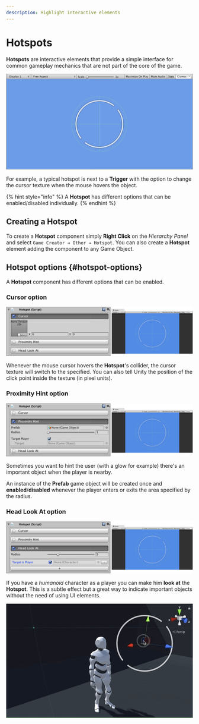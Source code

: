 ```yaml
---
description: Highlight interactive elements
---
```


# Hotspots

**Hotspots** are interactive elements that provide a simple interface for common gameplay mechanics that are not part of the core of the game. 

![\(Hotspot&apos;s icon is a non-complete circumference\)](../../.gitbook/assets/hotspots%20%281%29.jpg)

For example, a typical hotspot is next to a **Trigger** with the option to change the cursor texture when the mouse hovers the object.

{% hint style="info" %}
A **Hotspot** has different options that can be enabled/disabled individually.
{% endhint %}

## Creating a Hotspot

To create a **Hotspot** component simply **Right Click** on the _Hierarchy Panel_ and select `Game Creator → Other → Hotspot`. You can also create a **Hotspot** element adding the component to any Game Object.

## Hotspot options {#hotspot-options}

A **Hotspot** component has different options that can be enabled.

### Cursor option

![](../../.gitbook/assets/hotspot-cursor.jpg)

Whenever the mouse cursor hovers the **Hotspot**'s collider, the cursor texture will switch to the specified. You can also tell Unity the position of the click point inside the texture \(in pixel units\).

### Proximity Hint option

![](../../.gitbook/assets/hotspot-proximity.jpg)

Sometimes you want to hint the user \(with a glow for example\) there's an important object when the player is nearby.

An instance of the **Prefab** game object will be created once and **enabled**/**disabled** whenever the player enters or exits the area specified by the radius.

### Head Look At option

![](../../.gitbook/assets/hotspot-headtrack.jpg)

If you have a _humanoid_ character as a player you can make him **look at** the **Hotspot**. This is a subtle effect but a great way to indicate important objects without the need of using UI elements.

![\(Example of the head-tracking option\)](../../.gitbook/assets/trigger-headtrack-anim.gif)

